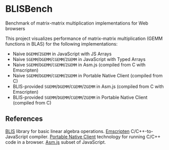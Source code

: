 BLISBench
=========

Benchmark of matrix-matrix multiplication implementations for Web browsers

This project visualizes performance of matrix-matrix multiplication (GEMM functions in BLAS) for the following implementations:

- Naive `DGEMM`/`ZGEMM` in JavaScript with JS Arrays
- Naive `SGEMM`/`DGEMM`/`CGEMM`/`ZGEMM` in JavaScript with Typed Arrays
- Naive `SGEMM`/`DGEMM`/`CGEMM`/`ZGEMM` in Asm.js (compiled from C with Emscripten)
- Naive `SGEMM`/`DGEMM`/`CGEMM`/`ZGEMM` in Portable Native Client (compiled from C)
- BLIS-provided `SGEMM`/`DGEMM`/`CGEMM`/`ZGEMM` in Asm.js (compiled from C with Emscripten)
- BLIS-provided `SGEMM`/`DGEMM`/`CGEMM`/`ZGEMM` in Portable Native Client (compiled from C)

References
----------

[BLIS](https://code.google.com/p/blis/) library for basic linear algebra operations.
[Emscripten](https://github.com/kripken/emscripten) C/C++-to-JavaScript compiler.
[Portable Native Client](https://developer.chrome.com/native-client) technology for running C/C++ code in a browser.
[Asm.js](http://asmjs.org) subset of JavaScript.
